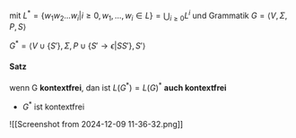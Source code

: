 mit $L^{*} = \{ w_{1}w_{2}\dots w_{i} | i ≥ 0, w_{1},\dots , w_{i} ∈ L \} = \bigcup_{i\geq 0} L^{i}$
und Grammatik $G = ⟨V, Σ, P, S⟩$

$G^{*} = ⟨V ∪ \{ S' \} , Σ, P ∪ \{ S'  → ϵ | SS' \}, S'⟩$

#### Satz
wenn G **kontextfrei**, dan ist $L(G^{*})=L(G)^{*}$ **auch kontextfrei**
- $G^{*}$ ist kontextfrei

![[Screenshot from 2024-12-09 11-36-32.png]]